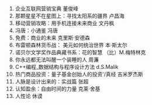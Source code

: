 1. 企业互联网营销宝典 董俊峰
2. 那颗星星不在星图上：寻找太阳系的疆界 卢昌海
3. 移动营销攻略：用手机连接未来商业 文丹枫
4. 冯唐：小通鉴 冯唐
5. 免费：商业的未来 克里斯·安德森
6. 布雷顿森林货币战： 美元如何统治世界 本·斯太尔
7. 诺贝尔文学奖作品典藏书系：花的智慧 （比）M.梅特林克
8. 你永远都无法叫醒一个装睡的人 周濂
9. C++编程_数据结构与程序设计方法 d.S.Malik
10. 热门商品投资：量子基金创始人的投资'/真经 吉米罗杰斯
11. 人脉是设计出来的：实战篇 张超 
12. 认知盈余：自由时间的力量 克莱·舍基
13. 人性论 休谟 